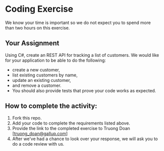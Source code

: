 ﻿# Coding Exercise
We know your time is important so we do not expect you to spend more than two hours on this exercise.
## Your Assignment
Using C#, create an REST API for tracking a list of customers. We would like for your application to be able to do the following:
* create a new customer,
* list existing customers by name,
* update an existing customer,
* and remove a customer.
* You should also provide tests that prove your code works as expected.
## How to complete the activity:
1. Fork this repo.
2. Add your code to complete the requirements listed above.
3. Provide the link to the completed exercise to Truong Doan [truong_doan@gallup.com]
4. After we've had a chance to look over your response, we will ask you to do a code review with us.